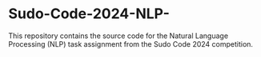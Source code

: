 # Sudo-Code-2024-NLP-
This repository contains the source code for the Natural Language Processing (NLP) task assignment from the Sudo Code 2024 competition. 
